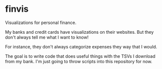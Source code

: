 # finvis

Visualizations for personal finance.

My banks and credit cards have visualizations on their websites.
But they don't always tell me what I want to know!

For instance, they don't always categorize expenses they way that I would.

The goal is to write code that does useful things with the TSVs I download from my bank.
I'm just going to throw scripts into this repository for now.

